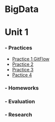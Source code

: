# BigData
# Unit 1
### - Practices 

- [Practice 1 GitFlow](https://github.com/rafaelsanchezbaez/Big_Data/blob/unidad_1/practices/Practice_1_Git_Flow.md)
- [Practice 2](https://github.com/rafaelsanchezbaez/Big_Data/blob/unidad_1/practices/practice_2.md)
- [Practice 3](https://github.com/rafaelsanchezbaez/Big_Data/blob/unidad_1/practices/practice_3.md)
- [Pactice 4](https://github.com/rafaelsanchezbaez/Big_Data/blob/unidad_1/practices/practice_4.md)


### - Homeworks

### - Evaluation
### - Research